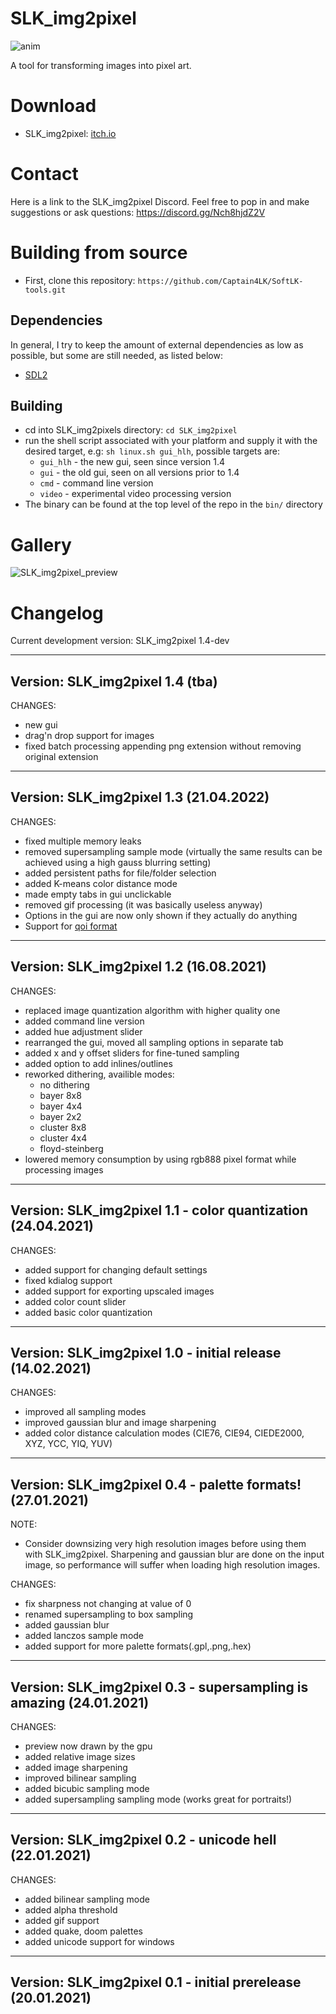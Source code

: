 # SLK_img2pixel

![anim](../screenshots/crate.gif)

A tool for transforming images into pixel art.

# Download 

* SLK_img2pixel: [itch.io](https://captain4lk.itch.io/slk-img2pixel)

# Contact

Here is a link to the SLK_img2pixel Discord. Feel free to pop in and make suggestions or ask questions: https://discord.gg/Nch8hjdZ2V

# Building from source

* First, clone this repository: ``https://github.com/Captain4LK/SoftLK-tools.git``

## Dependencies

In general, I try to keep the amount of external dependencies as low as possible, but some are still needed, as listed below:

* [SDL2](https://www.libsdl.org/download-2.0.php)

## Building

* cd into SLK_img2pixels directory: ``cd SLK_img2pixel``
* run the shell script associated with your platform and supply it with the desired target, e.g: ``sh linux.sh gui_hlh``, possible targets are:
  * ``gui_hlh`` - the new gui, seen since version 1.4
  * ``gui`` - the old gui, seen on all versions prior to 1.4
  * ``cmd`` - command line version
  * ``video`` - experimental video processing version
* The binary can be found at the top level of the repo in the ``bin/`` directory

# Gallery

![SLK_img2pixel_preview](../screenshots/SLK_img2pixel.png)

# Changelog

Current development version: SLK_img2pixel 1.4-dev

----------------------------------------
Version:                SLK_img2pixel 1.4 (tba)
----------------------------------------

CHANGES:

* new gui
* drag'n drop support for images
* fixed batch processing appending png extension without removing original extension

----------------------------------------
Version:                SLK_img2pixel 1.3 (21.04.2022)
----------------------------------------

CHANGES:

* fixed multiple memory leaks
* removed supersampling sample mode (virtually the same results can be achieved using a high gauss blurring setting)
* added persistent paths for file/folder selection
* added K-means color distance mode
* made empty tabs in gui unclickable
* removed gif processing (it was basically useless anyway)
* Options in the gui are now only shown if they actually do anything
* Support for [qoi format](https://qoiformat.org/)

----------------------------------------
Version:                SLK_img2pixel 1.2 (16.08.2021)
----------------------------------------

CHANGES:

* replaced image quantization algorithm with higher quality one
* added command line version
* added hue adjustment slider
* rearranged the gui, moved all sampling options in separate tab
* added x and y offset sliders for fine-tuned sampling
* added option to add inlines/outlines
* reworked dithering, availible modes: 
   * no dithering
   * bayer 8x8
   * bayer 4x4
   * bayer 2x2
   * cluster 8x8
   * cluster 4x4
   * floyd-steinberg
* lowered memory consumption by using rgb888 pixel format while processing images

----------------------------------------
Version:                SLK_img2pixel 1.1 - color quantization (24.04.2021)
----------------------------------------

CHANGES:

* added support for changing default settings
* fixed kdialog support
* added support for exporting upscaled images
* added color count slider
* added basic color quantization

----------------------------------------
Version:                SLK_img2pixel 1.0 - initial release (14.02.2021)
----------------------------------------

CHANGES:

* improved all sampling modes
* improved gaussian blur and image sharpening
* added color distance calculation modes (CIE76, CIE94, CIEDE2000, XYZ, YCC, YIQ, YUV)

----------------------------------------
Version:                SLK_img2pixel 0.4 - palette formats! (27.01.2021)
----------------------------------------

NOTE: 

* Consider downsizing very high resolution images before using them with SLK_img2pixel. Sharpening and gaussian blur are done on the input image, so performance will suffer when loading high resolution images.

CHANGES:

* fix sharpness not changing at value of 0
* renamed supersampling to box sampling
* added gaussian blur
* added lanczos sample mode
* added support for more palette formats(.gpl,.png,.hex)

----------------------------------------
Version:                SLK_img2pixel 0.3 - supersampling is amazing (24.01.2021)
----------------------------------------

CHANGES:

* preview now drawn by the gpu
* added relative image sizes
* added image sharpening
* improved bilinear sampling
* added bicubic sampling mode
* added supersampling sampling mode (works great for portraits!)

----------------------------------------
Version:                SLK_img2pixel 0.2 - unicode hell (22.01.2021)
----------------------------------------

CHANGES:

* added bilinear sampling mode
* added alpha threshold
* added gif support
* added quake, doom palettes
* added unicode support for windows

----------------------------------------
Version:                SLK_img2pixel 0.1 - initial prerelease (20.01.2021)
----------------------------------------
